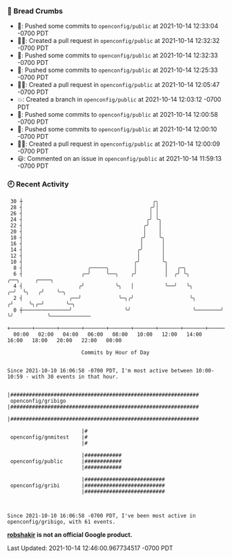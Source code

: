 ### 🍞 Bread Crumbs

 * 🚢: Pushed some commits to `openconfig/public` at 2021-10-14 12:33:04 -0700 PDT
 * ✍🏼: Created a pull request in `openconfig/public` at 2021-10-14 12:32:32 -0700 PDT
 * 🚢: Pushed some commits to `openconfig/public` at 2021-10-14 12:32:33 -0700 PDT
 * 🚢: Pushed some commits to `openconfig/public` at 2021-10-14 12:25:33 -0700 PDT
 * ✍🏼: Created a pull request in `openconfig/public` at 2021-10-14 12:05:47 -0700 PDT
 * 💥: Created a branch in `openconfig/public` at 2021-10-14 12:03:12 -0700 PDT
 * 🚢: Pushed some commits to `openconfig/public` at 2021-10-14 12:00:58 -0700 PDT
 * 🚢: Pushed some commits to `openconfig/public` at 2021-10-14 12:00:10 -0700 PDT
 * ✍🏼: Created a pull request in `openconfig/public` at 2021-10-14 12:00:09 -0700 PDT
 * 😃: Commented on an issue in `openconfig/public` at 2021-10-14 11:59:13 -0700 PDT

### 🕘 Recent Activity
```
 30 ┼                                          ╭╮
 28 ┤                                         ╭╯│
 26 ┤                                         │ │
 24 ┤                                        ╭╯ ╰╮
 22 ┤                                       ╭╯   │
 20 ┤                                       │    │
 18 ┤                                      ╭╯    ╰╮
 16 ┤                                      │      │
 14 ┤                                     ╭╯      │
 12 ┤                                     │       │
 10 ┤                                    ╭╯       ╰╮
  8 ┤                     ╭─────╮        │         │   ╭─╮
  6 ┤                   ╭─╯     ╰──╮    ╭╯         │  ╭╯ ╰╮             ╭──╮     ╭────╮
  4 ┤                  ╭╯          ╰╮   │          ╰──╯   ╰╮          ╭─╯  ╰╮   ╭╯    ╰─╮
  2 ┤               ╭──╯            ╰─╮╭╯                  ╰╮        ╭╯     ╰╮╭─╯       ╰─╮
  0 ┼───────────────╯                 ╰╯                    ╰────────╯       ╰╯           ╰─────────────
    +───────+───────+───────+───────+───────+───────+───────+───────+───────+───────+───────+───────+────
  00:00   02:00   04:00   06:00   08:00   10:00   12:00   14:00   16:00   18:00   20:00   22:00   00:00   

						Commits by Hour of Day


Since 2021-10-10 16:06:58 -0700 PDT, I'm most active between 10:00-10:59 - with 30 events in that hour.

```



```
                        |#############################################################
 openconfig/gribigo     |#############################################################
                        |#############################################################

                        |#
 openconfig/gnmitest    |#
                        |#

                        |############
 openconfig/public      |############
                        |############

                        |##########################
 openconfig/gribi       |##########################
                        |##########################



Since 2021-10-10 16:06:58 -0700 PDT, I've been most active in openconfig/gribigo, with 61 events.

```
**[robshakir](mailto:robjs@google.com) is not an official Google product.**  


Last Updated: 2021-10-14 12:46:00.967734517 -0700 PDT
